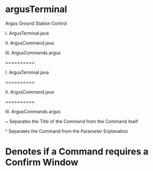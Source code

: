 argusTerminal
=============

Argus Ground Station Control

I. ArgusTerminal.java

II. ArgusCommand.java

III. ArgusCommands.argus

==========

I. ArgusTerminal.java

==========

II. ArgusCommand.java

==========

III. ArgusCommands.argus

~ Separates the Title of the Command from the Command itself

^ Separates the Command from the Parameter Explanation

# Denotes if a Command requires a Confirm Window
